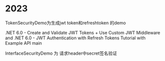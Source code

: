 # 2023
TokenSecurityDemo为生成jwt token和refreshtoken 的demo

.NET 6.0 - Create and Validate JWT Tokens + Use Custom JWT Middleware
and
.NET 6.0 - JWT Authentication with Refresh Tokens Tutorial with Example API
 main

InterfaceSecurityDemo 为 请求header中secret签名验证

